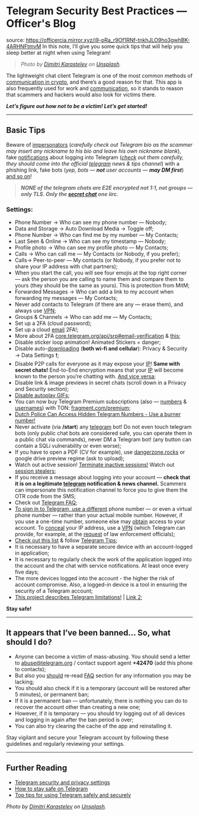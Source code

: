 

# Telegram Security Best Practices — Officer's Blog
source: https://officercia.mirror.xyz/i9-pRa_r9Of1RNf-tnkhJLO9ho3gwhBK-4ARHNFtmvM
In this note, I’ll give you some quick tips that will help you sleep better at night when using Telegram!

> *Photo by [Dimitri Karastelev](https://unsplash.com/@dkfra19?utm_source=unsplash&utm_medium=referral&utm_content=creditCopyText) on [Unsplash](https://unsplash.com/photos/EhNLOlxlOXI?utm_source=unsplash&utm_medium=referral&utm_content=creditCopyText).*

The lightweight chat client Telegram is one of the most common methods of [communication in crypto](https://medium.com/immunefi/how-not-to-get-hacked-on-telegram-2db2b93a5fa2), and there’s a good reason for that. This app is also frequently used for work and [communication](https://docs.google.com/spreadsheets/d/1-UlA4-tslROBDS9IqHalWVztqZo7uxlCeKPQ-8uoFOU/edit?usp=drivesdk), so it stands to reason that scammers and hackers would also look for victims there.

***Let’s figure out how not to be a victim! Let’s get started!***

---

## Basic Tips

Beware of [impersonators](https://medium.com/immunefi/how-not-to-get-hacked-on-telegram-2db2b93a5fa2) (*carefully check out Telegram bio as the scammer may insert any nickname to his bio and leave his own nickname blank*), fake [notifications](https://medium.com/immunefi/how-not-to-get-hacked-on-telegram-2db2b93a5fa2) about logging into Telegram (*[check](https://hacken.io/discover/top-7-social-engineering-frauds-in-crypto/) out them carefully, they should come into the official [telegram](https://www.androidpolice.com/top-tips-using-telegram-safely-securely/) news & tips channel*) with a phishing link, fake bots (*yep, bots — **not** user accounts — **may DM first***) [and so on](https://twitter.com/officer_cia/status/1569951983271907328?ref_src=twsrc%5Etfw%7Ctwcamp%5Etweetembed%7Ctwterm%5E1569951983271907328%7Ctwgr%5Eb80f078d6f5711b3dd78b8429b80fc0a99e98d68%7Ctwcon%5Es1_&ref_url=https%3A%2F%2Fofficercia.mirror.xyz%2Fdlf6ZEXq3FLE21ZY2jeJ0cBDyuZu8XIF9DEJAQ07nk8)!

> ***NONE of the telegram chats are E2E encrypted not 1:1, not groups — only TLS. Only the [secret chat](https://www.androidpolice.com/top-tips-using-telegram-safely-securely/) one iirc.***

### Settings:

- Phone Number → Who can see my phone number — Nobody;
- Data and Storage → Auto Download Media → Toggle off;
- Phone Number → Who can find me by my number — My Contacts;
- Last Seen & Online → Who can see my timestamp — Nobody;
- Profile photo → Who can see my profile photo — My Contacts;
- Calls → Who can call me — My Contacts (or Nobody, if you prefer);
- Calls→ Peer-to-peer — My contacts (or Nobody, if you prefer not to share your IP address with chat partners);
- When you start the call, you will see four emojis at the top right corner — ask the person you are calling to name them and compare them to yours (they should be the same as yours). This is protection from MitM;
- Forwarded Messages → Who can add a link to my account when forwarding my messages — My Contacts;
- Never add contacts to Telegram (if there are any — erase them), and always use [VPN](http://officercia.mirror.xyz/x91hTIDFrAL0lgqICRgWU7fLouuCMgvopQ9ZRvRXCLg);
- Groups & Channels → Who can add me — My Contacts;
- Set up a 2FA (cloud password);
- Set up a cloud [email](https://mirror.xyz/0xdc519466f1cda17e8ae6735bB8652F47c0533CBe/n9utNq5mnJ14hscmONhOzBTsTcuWfWMXExummuLti8k) 2FA!;
- More about 2FA [core.telegram.org/api/srp#email-verification](http://core.telegram.org/api/srp#email-verification) & [this](https://telegram.org/faq#q-how-does-2-step-verification-work);
- Disable sticker loop animation! Animated Stickers = danger;
- Disable auto-[downloading](https://www.techbloat.com/stop-auto-download-on-telegram-methods-android-ios-desktop.html) (**both wi-fi and cellular**): Privacy & Security → Data Settings ❗️;
- Disable P2P calls for everyone as it may expose your [IP](https://n0a.pw/telegram-get-remote-ip/)! **Same with secret chats!** End-to-End encryption means that your [IP](https://www.securitylab.ru/news/541831.php) will become known to the person you’re chatting with. [And vice versa](https://mothership.sg/2023/01/circles-life-esim-swap-fraud/);
- Disable link & image previews in secret chats (scroll down in a Privacy and Security section);
- [Disable autoplay GIFs](https://www.csa.gov.sg/singcert/Advisories/ad-2022-013);
- You can now buy Telegram Premium subscriptions (also — [numbers](https://fragment.com/numbers) & [usernames](https://fragment.com/)) with TON: [fragment.com/premium](https://fragment.com/premium);
- [Dutch Police Can Access Hidden Telegram Numbers - Use a burner number!](https://cyberwarzone.com/dutch-police-can-access-hidden-telegram-numbers/)
- Never activate (via **/start**) any [telegram](https://www.cqcore.uk/telegram-osint-vm-part-2/) bot! Do not even touch telegram bots (only public chat bots are considered safe, you can operate them in a public chat via commands), never DM a Telegram bot! (any button can contain a SQLi vulnerability or even worse);
- If you have to open a PDF (CV for example), use [dangerzone.rocks](https://dangerzone.rocks/) or google drive preview regime (ask to upload);
- Watch out active session! [Terminate inactive sessions!](https://innovation-village.com/ncc-warns-a-new-malware-steals-telegram-users-data-without-two-factor-authentication/) Watch out [session stealers](https://www.zdnet.com/article/telegrab-malware-hijacks-telegram-chat-sessions/);
- If you receive a message about logging into your account — **check that it is on a legitimate [telegram](https://www.cqcore.uk/telegram-osint-vm-part-2/) notification & news channel.** Scammers can impersonate this notification channel to force you to give them the OTR code from the SMS;
- Check out [Telegram FAQ](https://telegram.org/faq);
- [To sign in to Telegram, use a different](https://securitypilgrim.com/7-tips-to-make-your-telegram-account-secure/) phone number — or even a virtual phone number — rather than your actual mobile number. However, if you use a one-time number, someone else may [obtain](https://www.androidpolice.com/top-tips-using-telegram-safely-securely/) access to your account. To [conceal](https://securitypilgrim.com/7-tips-to-make-your-telegram-account-secure/) your IP address, use a [VPN](https://securitypilgrim.com/what-is-a-vpn-and-advantages-of-a-vpn/) (which Telegram can provide, for example, at the [request](https://securitypilgrim.com/7-tips-to-make-your-telegram-account-secure/) of law enforcement officials);
- [Check out this list](https://telegra.ph/How-to-configure-Telegram-security-and-privacy-07-21) & follow [Telegram Tips](https://t.me/TelegramTips);
- It is necessary to have a separate secure device with an account-logged in application;
- It is necessary to regularly check the work of the application logged into the account and the chat with service notifications. At least once every five days;
- The more devices logged into the account - the higher the risk of account compromise. Also, a logged-in device is a tool in ensuring the security of a Telegram account;
- [This project describes Telegram limitations!](https://github.com/tginfo/Telegram-Limits) | [Link 2](https://crowdin.com/project/telegram-limits);

**Stay safe!**

---

## It appears that I’ve been banned… So, what should I do?

- Anyone can become a victim of mass-abusing. You should send a letter to [abuse@telegram.org](mailto:abuse@telegram.org) / contact support agent **+42470** (add this phone to contacts);
- But also you [should](https://www.alphr.com/telegram-why-is-my-number-banned/#:~:text=You%20can%20contact%20Telegram%20through%20their%20Twitter%20account%20or%20the%20%40smstelegram%20account%20if%20your%20account%20is%20banned.%20Just%20send%20them%20a%20message%20explaining%20your%20situation%2C%20and%20they%20may%20be%20able%20to%20help%20you.) re-read [FAQ](https://telegram.org/faq#q-what-is-mtproto) section for any information you may be lacking;
- You should also check if it is a temporary (account will be restored after 5 minutes), or permanent ban;
- If it is a permanent ban — unfortunately, there is nothing you can do to recover the account other than creating a new one;
- However, if it is temporary — you should try logging out of all devices and logging in again after the ban period is over;
- You can also try clearing the cache of the app and reinstalling it.

Stay vigilant and secure your Telegram account by following these guidelines and regularly reviewing your settings.

---

## Further Reading

- [Telegram security and privacy settings](https://telegram.org/faq#q-what-is-mtproto)
- [How to stay safe on Telegram](https://medium.com/immunefi/how-not-to-get-hacked-on-telegram-2db2b93a5fa2)
- [Top tips for using Telegram safely and securely](https://www.androidpolice.com/top-tips-using-telegram-safely-securely/)

*Photo by [Dimitri Karastelev](https://unsplash.com/@dkfra19?utm_source=unsplash&utm_medium=referral&utm_content=creditCopyText) on [Unsplash](https://unsplash.com/photos/EhNLOlxlOXI?utm_source=unsplash&utm_medium=referral&utm_content=creditCopyText).*
